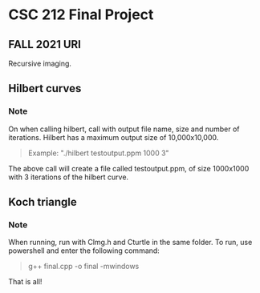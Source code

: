 # CSC 212 Final Project
## FALL 2021 URI
Recursive imaging. 

## Hilbert curves
### Note
On when calling hilbert, call with output file name, size and number of iterations. Hilbert has a maximum output size of 10,000x10,000.
>Example: "./hilbert testoutput.ppm 1000 3"
>
The above call will create a file called testoutput.ppm, of size 1000x1000 with 3 iterations of the hilbert curve.

## Koch triangle
### Note 
When running, run with Clmg.h and Cturtle in the same folder. To run, use powershell and enter the following command:
>g++ final.cpp -o final -mwindows
>
That is all! 

